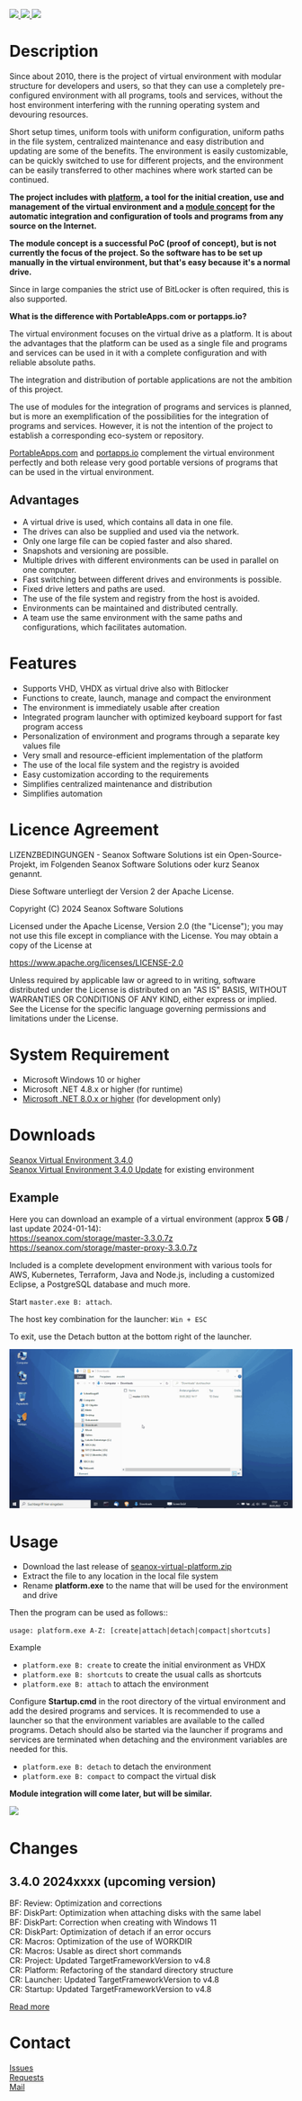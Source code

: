 <p>
  <!--
  <a href="https://github.com/seanox/virtual-environment/pulls">
    <img src="https://img.shields.io/badge/development-active-green?style=for-the-badge">
  </a>
  --> 
  <a href="https://github.com/seanox/virtual-environment/pulls"
      title="Development is waiting for new issues / requests / ideas">
    <img src="https://img.shields.io/badge/development-passive-blue?style=for-the-badge">
  </a>
  <a href="https://github.com/seanox/virtual-environment/issues">
    <img src="https://img.shields.io/badge/maintenance-active-green?style=for-the-badge">
  </a>
  <a href="http://seanox.de/contact">
    <img src="https://img.shields.io/badge/support-active-green?style=for-the-badge">
  </a>
</p>


# Description
Since about 2010, there is the project of virtual environment with modular
structure for developers and users, so that they can use a completely
pre-configured environment with all programs, tools and services, without the
host environment interfering with the running operating system and devouring
resources.

Short setup times, uniform tools with uniform configuration, uniform paths in
the file system, centralized maintenance and easy distribution and updating are
some of the benefits. The environment is easily customizable, can be quickly
switched to use for different projects, and the environment can be easily
transferred to other machines where work started can be continued.

__The project includes with [platform](platform), a tool for the initial
creation, use and management of the virtual environment and a
[module concept](modules) for the automatic integration and configuration of
tools and programs from any source on the Internet.__

__The module concept is a successful PoC (proof of concept), but is not
currently the focus of the project. So the software has to be set up manually
in the virtual environment, but that's easy because it's a normal drive.__

Since in large companies the strict use of BitLocker is often required, this is
also supported.

__What is the difference with PortableApps.com or portapps.io?__

The virtual environment focuses on the virtual drive as a platform. It is about
the advantages that the platform can be used as a single file and programs and
services can be used in it with a complete configuration and with reliable
absolute paths.

The integration and distribution of portable applications are not the ambition
of this project.

The use of modules for the integration of programs and services is planned, but
is more an exemplification of the possibilities for the integration of programs
and services. However, it is not the intention of the project to establish a
corresponding eco-system or repository.

[PortableApps.com](https://portableapps.com/apps) and
[portapps.io](https://portapps.io/apps) complement the virtual environment
perfectly and both release very good portable versions of programs that can be
used in the virtual environment.


## Advantages
- A virtual drive is used, which contains all data in one file.
- The drives can also be supplied and used via the network.
- Only one large file can be copied faster and also shared.
- Snapshots and versioning are possible.
- Multiple drives with different environments can be used in parallel on one computer. 
- Fast switching between different drives and environments is possible.
- Fixed drive letters and paths are used.
- The use of the file system and registry from the host is avoided.
- Environments can be maintained and distributed centrally.
- A team use the same environment with the same paths and configurations, which facilitates automation.


# Features
- Supports VHD, VHDX as virtual drive also with Bitlocker
- Functions to create, launch, manage and compact the environment
- The environment is immediately usable after creation
- Integrated program launcher with optimized keyboard support for fast program access
- Personalization of environment and programs through a separate key values file
- Very small and resource-efficient implementation of the platform
- The use of the local file system and the registry is avoided
- Easy customization according to the requirements
- Simplifies centralized maintenance and distribution
- Simplifies automation


# Licence Agreement
LIZENZBEDINGUNGEN - Seanox Software Solutions ist ein Open-Source-Projekt, im
Folgenden Seanox Software Solutions oder kurz Seanox genannt.

Diese Software unterliegt der Version 2 der Apache License.

Copyright (C) 2024 Seanox Software Solutions

Licensed under the Apache License, Version 2.0 (the "License"); you may not use
this file except in compliance with the License. You may obtain a copy of the
License at

https://www.apache.org/licenses/LICENSE-2.0

Unless required by applicable law or agreed to in writing, software distributed
under the License is distributed on an "AS IS" BASIS, WITHOUT WARRANTIES OR
CONDITIONS OF ANY KIND, either express or implied. See the License for the
specific language governing permissions and limitations under the License.


# System Requirement
- Microsoft Windows 10 or higher
- Microsoft .NET 4.8.x or higher (for runtime)
- [Microsoft .NET 8.0.x or higher](
      https://dotnet.microsoft.com/en-us/download/dotnet) (for development only)


# Downloads
[Seanox Virtual Environment 3.4.0](https://github.com/seanox/virtual-environment/releases/download/3.4.0/seanox-platform-3.3.0.zip)  
[Seanox Virtual Environment 3.4.0 Update](https://github.com/seanox/virtual-environment/releases/download/3.4.0/seanox-platform-3.3.0-update.zip) for existing environment


## Example
Here you can download an example of a virtual environment (approx __5 GB__ / last update 2024-01-14):  
https://seanox.com/storage/master-3.3.0.7z  
https://seanox.com/storage/master-proxy-3.3.0.7z

Included is a complete development environment with various tools for AWS,
Kubernetes, Terraform, Java and Node.js, including a customized Eclipse, a
PostgreSQL database and much more.

Start `master.exe B: attach`.

The host key combination for the launcher: `Win + ESC`

To exit, use the Detach button at the bottom right of the launcher.

<img src="resources/example.gif"/>


# Usage
- Download the last release of [seanox-virtual-platform.zip](#downloads)
- Extract the file to any location in the local file system
- Rename __platform.exe__ to the name that will be used for the environment and drive

Then the program can be used as follows::

`usage: platform.exe A-Z: [create|attach|detach|compact|shortcuts]  `

Example
- `platform.exe B: create` to create the initial environment as VHDX
- `platform.exe B: shortcuts` to create the usual calls as shortcuts
- `platform.exe B: attach` to attach the environment

Configure __Startup.cmd__ in the root directory of the virtual environment and
add the desired programs and services. It is recommended to use a launcher so
that the environment variables are available to the called programs. Detach
should also be started via the launcher if programs and services are terminated
when detaching and the environment variables are needed for this.

- `platform.exe B: detach` to detach the environment
- `platform.exe B: compact` to compact the virtual disk

__Module integration will come later, but will be similar.__

<img src="resources/usage.gif"/>


# Changes
## 3.4.0 2024xxxx (upcoming version)  
BF: Review: Optimization and corrections  
BF: DiskPart: Optimization when attaching disks with the same label  
BF: DiskPart: Correction when creating with Windows 11  
CR: DiskPart: Optimization of detach if an error occurs  
CR: Macros: Optimization of the use of WORKDIR  
CR: Macros: Usable as direct short commands  
CR: Project: Updated TargetFrameworkVersion to v4.8  
CR: Platform: Refactoring of the standard directory structure  
CR: Launcher: Updated TargetFrameworkVersion to v4.8  
CR: Startup: Updated TargetFrameworkVersion to v4.8  

[Read more](https://raw.githubusercontent.com/seanox/virtual-environment/main/CHANGES)


# Contact
[Issues](https://github.com/seanox/virtual-environment/issues)  
[Requests](https://github.com/seanox/virtual-environment/pulls)  
[Mail](http://seanox.de/contact)
